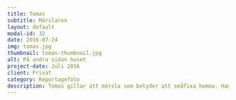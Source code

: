 ```yaml
---
title: Tomas
subtitle: Môrslaren
layout: default
modal-id: 32
date: 2016-07-24
img: tomas.jpg
thumbnail: tomas-thumbnail.jpg
alt: På andra sidan huset
project-date: Juli 2016
client: Privat
category: Reportagefoto
description: Tomas gillar att môrsla som betyder att småfixa hemma. Han behöver inte åka till andra sidan jordklotet för att må bra utan det räcker oftast med andra sidan av huset. Där kan han exempelvis odla ett stycke sommaräng i slänten eller smycka ut timmerhuset med härspinnar. Just timmerhus och dekoration av desamma är ett intresse som Tomas ärvt av sin far. I trakterna kring uppväxtorten Värmskog köpte pappan flera timmerhus som han och sönerna plockade ner stock för stock och sedan reste hemma på gården. En stor samling timmerhus ser inte grannarna i Kil. Däremot ser de den gul-svarta Skanskatröjan som har hängt med i alla år. När getingen far runt i trädgården undrar alla vad för slags nytt projekt Tomas har görningen.
---
```

